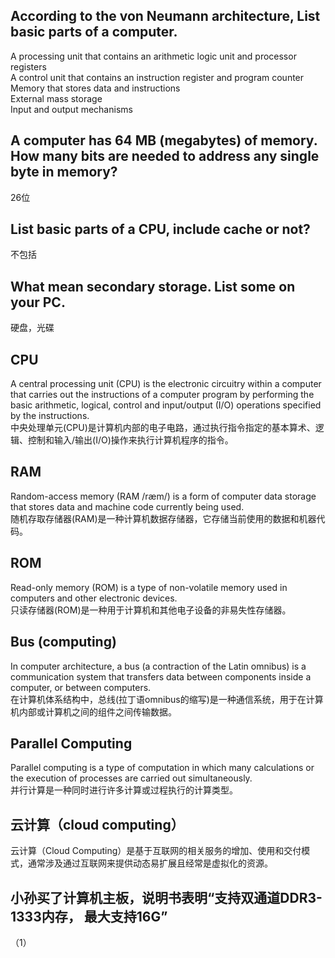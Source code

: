 ## According to the von Neumann architecture, List basic parts of a computer.
A processing unit that contains an arithmetic logic unit and processor registers  
A control unit that contains an instruction register and program counter  
Memory that stores data and instructions  
External mass storage  
Input and output mechanisms
## A computer has 64 MB (megabytes) of memory. How many bits are needed to address any single byte in memory? 
26位
## List basic parts of a CPU, include cache or not?
不包括
## What mean secondary storage. List some on your PC. 
硬盘，光碟
## CPU
A central processing unit (CPU) is the electronic circuitry within a computer that carries out the instructions of a computer program by performing the basic arithmetic, logical, control and input/output (I/O) operations specified by the instructions.   
中央处理单元(CPU)是计算机内部的电子电路，通过执行指令指定的基本算术、逻辑、控制和输入/输出(I/O)操作来执行计算机程序的指令。
## RAM
Random-access memory (RAM /ræm/) is a form of computer data storage that stores data and machine code currently being used.   
随机存取存储器(RAM)是一种计算机数据存储器，它存储当前使用的数据和机器代码。
## ROM 
Read-only memory (ROM) is a type of non-volatile memory used in computers and other electronic devices.   
只读存储器(ROM)是一种用于计算机和其他电子设备的非易失性存储器。
## Bus (computing)
In computer architecture, a bus (a contraction of the Latin omnibus) is a communication system that transfers data between components inside a computer, or between computers.  
在计算机体系结构中，总线(拉丁语omnibus的缩写)是一种通信系统，用于在计算机内部或计算机之间的组件之间传输数据。
## Parallel Computing
Parallel computing is a type of computation in which many calculations or the execution of processes are carried out simultaneously.  
并行计算是一种同时进行许多计算或过程执行的计算类型。
## 云计算（cloud computing）
云计算（Cloud Computing）是基于互联网的相关服务的增加、使用和交付模式，通常涉及通过互联网来提供动态易扩展且经常是虚拟化的资源。
## 小孙买了计算机主板，说明书表明“支持双通道DDR3-1333内存， 最大支持16G”
（1）
